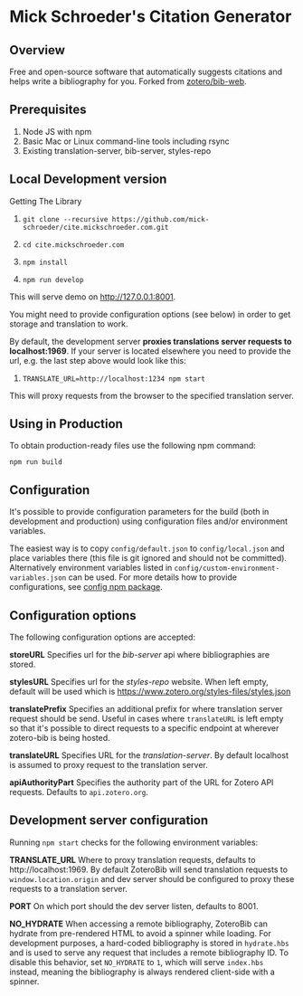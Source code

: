 # Mick Schroeder's Citation Generator

## Overview

Free and open-source software that automatically suggests citations and helps write a bibliography for you. Forked from [zotero/bib-web](https://github.com/zotero/bib-web).

## Prerequisites

1. Node JS with npm
1. Basic Mac or Linux command-line tools including rsync
1. Existing translation-server, bib-server, styles-repo

## Local Development version

Getting The Library

1. `git clone --recursive https://github.com/mick-schroeder/cite.mickschroeder.com.git`

1. `cd cite.mickschroeder.com`

1. `npm install`

1. `npm run develop`

This will serve demo on http://127.0.0.1:8001.

You might need to provide configuration options (see below) in order to get storage and translation to work.

By default, the development server **proxies translations server requests to localhost:1969**. If your server is located elsewhere you need to provide the url, e.g. the last step above would look like this:

1. `TRANSLATE_URL=http://localhost:1234 npm start`

This will proxy requests from the browser to the specified translation server.

## Using in Production

To obtain production-ready files use the following npm command:

`npm run build`

## Configuration

It's possible to provide configuration parameters for the build (both in development and production) using configuration files and/or environment variables.

The easiest way is to copy `config/default.json` to `config/local.json` and place variables there (this file is git ignored and should not be committed). Alternatively environment variables listed in `config/custom-environment-variables.json` can be used. For more details how to provide configurations, see [config npm package](https://github.com/lorenwest/node-config).

## Configuration options

The following configuration options are accepted:

**storeURL**
Specifies url for the _bib-server_ api where bibliographies are stored.

**stylesURL**
Specifies url for the _styles-repo_ website. When left empty, default will be used which is https://www.zotero.org/styles-files/styles.json

**translatePrefix**
Specifies an additional prefix for where translation server request should be send. Useful in cases where `translateURL` is left empty so that it's possible to direct requests to a specific endpoint at wherever zotero-bib is being hosted.

**translateURL**
Specifies URL for the _translation-server_. By default localhost is assumed to proxy request to the translation server.

**apiAuthorityPart**
Specifies the authority part of the URL for Zotero API requests. Defaults to `api.zotero.org`.

## Development server configuration

Running `npm start` checks for the following environment variables:

**TRANSLATE_URL**
Where to proxy translation requests, defaults to http://localhost:1969. By default ZoteroBib will send translation requests to `window.location.origin` and dev server should be configured to proxy these requests to a translation server.

**PORT**
On which port should the dev server listen, defaults to 8001.

**NO_HYDRATE**
When accessing a remote bibliography, ZoteroBib can hydrate from pre-rendered HTML to avoid a spinner while loading. For development purposes, a hard-coded bibliography is stored in `hydrate.hbs` and is used to serve any request that includes a remote bibliography ID. To disable this behavior, set `NO_HYDRATE` to `1`, which will serve `index.hbs` instead, meaning the bibliography is always rendered client-side with a spinner.
